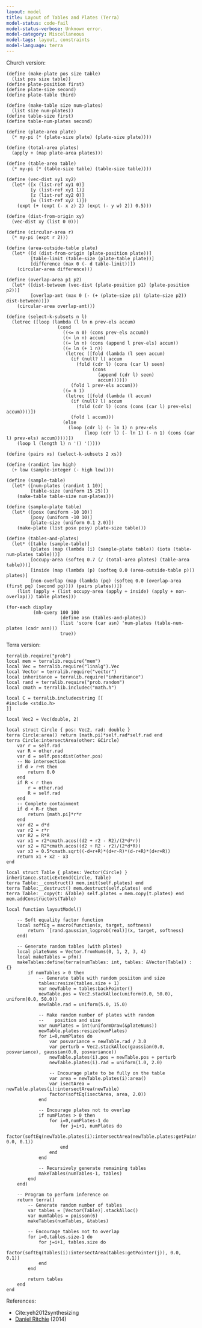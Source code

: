 ```yaml
---
layout: model
title: Layout of Tables and Plates (Terra)
model-status: code-fail
model-status-verbose: Unknown error.
model-category: Miscellaneous
model-tags: layout, constraints
model-language: terra
---
```


Church version:

    (define (make-plate pos size table)
      (list pos size table))
    (define plate-position first)
    (define plate-size second)
    (define plate-table third)
    
    (define (make-table size num-plates)
      (list size num-plates))
    (define table-size first)
    (define table-num-plates second)
    
    (define (plate-area plate)
      (* my-pi (* (plate-size plate) (plate-size plate))))
    
    (define (total-area plates)
      (apply + (map plate-area plates)))
    
    (define (table-area table)
      (* my-pi (* (table-size table) (table-size table))))
    
    (define (vec-dist xy1 xy2)
      (let* ([x (list-ref xy1 0)]
             [y (list-ref xy1 1)]
             [z (list-ref xy2 0)]
             [w (list-ref xy2 1)])
        (expt (+ (expt (- x z) 2) (expt (- y w) 2)) 0.5)))
    
    (define (dist-from-origin xy)
      (vec-dist xy (list 0 0)))
    
    (define (circular-area r)
      (* my-pi (expt r 2)))
    
    (define (area-outside-table plate)
      (let* ([d (dist-from-origin (plate-position plate))]
             [table-limit (table-size (plate-table plate))]
             [difference (max 0 (- d table-limit))])
        (circular-area difference)))
    
    (define (overlap-area p1 p2)
      (let* ([dist-between (vec-dist (plate-position p1) (plate-position p2))]
             [overlap-amt (max 0 (- (+ (plate-size p1) (plate-size p2)) dist-between))])
        (circular-area overlap-amt)))
    
    (define (select-k-subsets n l)
      (letrec ([loop (lambda (l ln n prev-els accum)
                       (cond
                         ((<= n 0) (cons prev-els accum))
                         ((< ln n) accum)
                         ((= ln n) (cons (append l prev-els) accum))
                         ((= ln (+ 1 n)) 
                          (letrec ([fold (lambda (l seen accum)
                            (if (null? l) accum
                              (fold (cdr l) (cons (car l) seen)
                                    (cons
                                      (append (cdr l) seen)
                                      accum))))])
                            (fold l prev-els accum)))
                         ((= n 1)
                          (letrec ([fold (lambda (l accum)
                            (if (null? l) accum
                              (fold (cdr l) (cons (cons (car l) prev-els) accum))))])
                            (fold l accum)))
                         (else
                           (loop (cdr l) (- ln 1) n prev-els
                                 (loop (cdr l) (- ln 1) (- n 1) (cons (car l) prev-els) accum)))))])
        (loop l (length l) n '() '())))
    
    (define (pairs xs) (select-k-subsets 2 xs))
    
    (define (randint low high)
      (+ low (sample-integer (- high low))))
    
    (define (sample-table)
      (let* ([num-plates (randint 1 10)]
             [table-size (uniform 15 25)])
        (make-table table-size num-plates)))
    
    (define (sample-plate table)
      (let* ([posx (uniform -10 10)]
             [posy (uniform -10 10)]
             [plate-size (uniform 0.1 2.0)])
        (make-plate (list posx posy) plate-size table)))
    
    (define (tables-and-plates)
      (let* ([table (sample-table)]
             [plates (map (lambda (i) (sample-plate table)) (iota (table-num-plates table)))]
             [occupy-area (softeq 0.7 (/ (total-area plates) (table-area table)))]
             [inside (map (lambda (p) (softeq 0.0 (area-outside-table p))) plates)]
             [non-overlap (map (lambda (pq) (softeq 0.0 (overlap-area (first pq) (second pq)))) (pairs plates))])
        (list (apply + (list occupy-area (apply + inside) (apply + non-overlap))) table plates)))
    
    (for-each display
              (mh-query 100 100
                        (define asn (tables-and-plates))
                        (list 'score (car asn) 'num-plates (table-num-plates (cadr asn)))
                        true))
    


Terra version:

    terralib.require("prob")
    local mem = terralib.require("mem")
    local Vec = terralib.require("linalg").Vec
    local Vector = terralib.require("vector")
    local inheritance = terralib.require("inheritance")
    local rand = terralib.require("prob.random")
    local cmath = terralib.includec("math.h")
    
    local C = terralib.includecstring [[
    #include <stdio.h>
    ]]
    
    local Vec2 = Vec(double, 2)
    
    local struct Circle { pos: Vec2, rad: double }
    terra Circle:area() return [math.pi]*self.rad*self.rad end
    terra Circle:intersectArea(other: &Circle)
    	var r = self.rad
    	var R = other.rad
    	var d = self.pos:dist(other.pos)
    	-- No intersection
    	if d > r+R then
    		return 0.0
    	end
    	if R < r then
    		r = other.rad
    		R = self.rad
    	end
    	-- Complete containment
    	if d < R-r then
    		return [math.pi]*r*r
    	end
    	var d2 = d*d
    	var r2 = r*r
    	var R2 = R*R
    	var x1 = r2*cmath.acos((d2 + r2 - R2)/(2*d*r))
    	var x2 = R2*cmath.acos((d2 + R2 - r2)/(2*d*R))
    	var x3 = 0.5*cmath.sqrt((-d+r+R)*(d+r-R)*(d-r+R)*(d+r+R))
    	return x1 + x2 - x3
    end
    
    local struct Table { plates: Vector(Circle) }
    inheritance.staticExtend(Circle, Table)
    terra Table:__construct() mem.init(self.plates) end
    terra Table:__destruct() mem.destruct(self.plates) end
    terra Table:__copy(t: &Table) self.plates = mem.copy(t.plates) end
    mem.addConstructors(Table)
    
    local function layoutModel()
    
    	-- Soft equality factor function
    	local softEq = macro(function(x, target, softness)
    		return `[rand.gaussian_logprob(real)](x, target, softness)
    	end)
    
    	-- Generate random tables (with plates)
    	local plateNums = Vector.fromNums(0, 1, 2, 3, 4)
    	local makeTables = pfn()
    	makeTables:define(terra(numTables: int, tables: &Vector(Table)) : {}
    		if numTables > 0 then
    			-- Generate table with random posiiton and size
    			tables:resize(tables.size + 1)
    			var newTable = tables:backPointer()
    			newTable.pos = Vec2.stackAlloc(uniform(0.0, 50.0), uniform(0.0, 50.0))
    			newTable.rad = uniform(5.0, 15.0)
    
    			-- Make random number of plates with random 
    			--    position and size
    			var numPlates = int(uniformDraw(&plateNums))
    			newTable.plates:resize(numPlates)
    			for i=0,numPlates do
    				var posvariance = newTable.rad / 3.0
    				var perturb = Vec2.stackAlloc(gaussian(0.0, posvariance), gaussian(0.0, posvariance))
    				newTable.plates(i).pos = newTable.pos + perturb
    				newTable.plates(i).rad = uniform(1.0, 2.0)
    
    				-- Encourage plate to be fully on the table
    				var area = newTable.plates(i):area()
    				var isectArea = newTable.plates(i):intersectArea(newTable)
    				factor(softEq(isectArea, area, 2.0))
    			end
    
    			-- Encourage plates not to overlap
    			if numPlates > 0 then
    				for i=0,numPlates-1 do
    					for j=i+1, numPlates do
    						factor(softEq(newTable.plates(i):intersectArea(newTable.plates:getPointer(j)), 0.0, 0.1))
    					end
    				end
    			end
    
    			-- Recursively generate remaining tables
    			makeTables(numTables-1, tables)
    		end
    	end)
    
    	-- Program to perform inference on
    	return terra()
    		-- Generate random number of tables
    		var tables = [Vector(Table)].stackAlloc()
    		var numTables = poisson(6)
    		makeTables(numTables, &tables)
    
    		-- Encourage tables not to overlap
    		for i=0,tables.size-1 do
    			for j=i+1, tables.size do
    				factor(softEq(tables(i):intersectArea(tables:getPointer(j)), 0.0, 0.1))
    			end
    		end
    
    		return tables
    	end
    end

References:

- Cite:yeh2012synthesizing
- [Daniel Ritchie](http://stanford.edu/~dritchie/) (2014)
